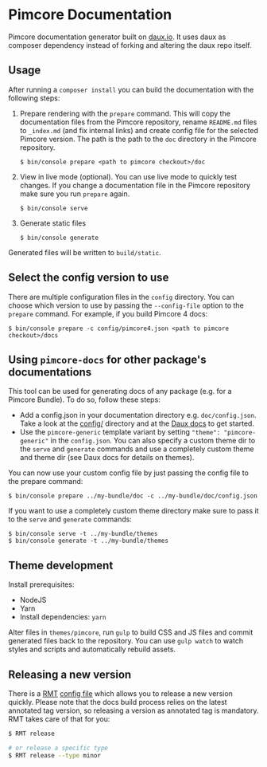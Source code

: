 # Pimcore Documentation

Pimcore documentation generator built on [daux.io](http://daux.io/). It uses daux as composer dependency instead of forking
and altering the daux repo itself. 


## Usage

After running a `composer install` you can build the documentation with the following steps:

1. Prepare rendering with the `prepare` command. This will copy the documentation files from the Pimcore repository, rename
   `README.md` files to `_index.md` (and fix internal links) and create config file for the selected Pimcore version. The
   path is the path to the `doc` directory in the Pimcore repository. 
   
    ```
    $ bin/console prepare <path to pimcore checkout>/doc
    ```
   
2. View in live mode (optional). You can use live mode to quickly test changes. If you change a documentation file in the
   Pimcore repository make sure you run `prepare` again.

    ```
    $ bin/console serve
    ```
    
3. Generate static files

    ```
    $ bin/console generate
    ```
    
Generated files will be written to `build/static`.


## Select the config version to use

There are multiple configuration files in the `config` directory. You can choose which version to use by passing the `--config-file`
option to the `prepare` command. For example, if you build Pimcore 4 docs:

```
$ bin/console prepare -c config/pimcore4.json <path to pimcore checkout>/docs
```


## Using `pimcore-docs` for other package's documentations

This tool can be used for generating docs of any package (e.g. for a Pimcore Bundle). To do so, follow these steps:

* Add a config.json in your documentation directory e.g. `doc/config.json`. Take a look at the [config/](./config) directory
  and at the [Daux docs](https://dauxio.github.io/Configuration/index.html) to get started.
* Use the `pimcore-generic` template variant by setting `"theme": "pimcore-generic"` in the `config.json`. You can also
  specify a custom theme dir to the `serve` and `generate` commands and use a completely custom theme and theme dir (see
  Daux docs for details on themes).

You can now use your custom config file by just passing the config file to the prepare command:

```shell
$ bin/console prepare ../my-bundle/doc -c ../my-bundle/doc/config.json
```

If you want to use a completely custom theme directory make sure to pass it to the `serve` and `generate` commands:

```shell
$ bin/console serve -t ../my-bundle/themes
$ bin/console generate -t ../my-bundle/themes
```


## Theme development

Install prerequisites:

* NodeJS
* Yarn
* Install dependencies: `yarn`

Alter files in `themes/pimcore`, run `gulp` to build CSS and JS files and commit generated files back to the repository.
You can use `gulp watch` to watch styles and scripts and automatically rebuild assets.


## Releasing a new version

There is a [RMT](https://github.com/liip/RMT) [config file](./.rmt.yml) which allows you to release a new version quickly.
Please note that the docs build process relies on the latest annotated tag version, so releasing a version as annotated
tag is mandatory. RMT takes care of that for you:

```bash
$ RMT release

# or release a specific type
$ RMT release --type minor
```
